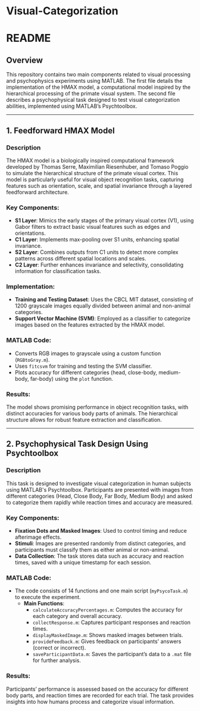 # Visual-Categorization
# README

## Overview

This repository contains two main components related to visual processing and psychophysics experiments using MATLAB. The first file details the implementation of the HMAX model, a computational model inspired by the hierarchical processing of the primate visual system. The second file describes a psychophysical task designed to test visual categorization abilities, implemented using MATLAB’s Psychtoolbox.

---

## 1. **Feedforward HMAX Model**

### Description
The HMAX model is a biologically inspired computational framework developed by Thomas Serre, Maximilian Riesenhuber, and Tomaso Poggio to simulate the hierarchical structure of the primate visual cortex. This model is particularly useful for visual object recognition tasks, capturing features such as orientation, scale, and spatial invariance through a layered feedforward architecture.

### Key Components:
- **S1 Layer**: Mimics the early stages of the primary visual cortex (V1), using Gabor filters to extract basic visual features such as edges and orientations.
- **C1 Layer**: Implements max-pooling over S1 units, enhancing spatial invariance.
- **S2 Layer**: Combines outputs from C1 units to detect more complex patterns across different spatial locations and scales.
- **C2 Layer**: Further enhances invariance and selectivity, consolidating information for classification tasks.

### Implementation:
- **Training and Testing Dataset**: Uses the CBCL MIT dataset, consisting of 1200 grayscale images equally divided between animal and non-animal categories.
- **Support Vector Machine (SVM)**: Employed as a classifier to categorize images based on the features extracted by the HMAX model.

### MATLAB Code:
- Converts RGB images to grayscale using a custom function (`RGBtoGray.m`).
- Uses `fitcsvm` for training and testing the SVM classifier.
- Plots accuracy for different categories (head, close-body, medium-body, far-body) using the `plot` function.

### Results:
The model shows promising performance in object recognition tasks, with distinct accuracies for various body parts of animals. The hierarchical structure allows for robust feature extraction and classification.

---

## 2. **Psychophysical Task Design Using Psychtoolbox**

### Description
This task is designed to investigate visual categorization in human subjects using MATLAB's Psychtoolbox. Participants are presented with images from different categories (Head, Close Body, Far Body, Medium Body) and asked to categorize them rapidly while reaction times and accuracy are measured.

### Key Components:
- **Fixation Dots and Masked Images**: Used to control timing and reduce afterimage effects.
- **Stimuli**: Images are presented randomly from distinct categories, and participants must classify them as either animal or non-animal.
- **Data Collection**: The task stores data such as accuracy and reaction times, saved with a unique timestamp for each session.

### MATLAB Code:
- The code consists of 14 functions and one main script (`myPsycoTask.m`) to execute the experiment.
    - **Main Functions**:
      - `calculateAccuracyPercentages.m`: Computes the accuracy for each category and overall accuracy.
      - `collectResponse.m`: Captures participant responses and reaction times.
      - `displayMaskedImage.m`: Shows masked images between trials.
      - `provideFeedback.m`: Gives feedback on participants' answers (correct or incorrect).
      - `saveParticipantData.m`: Saves the participant’s data to a `.mat` file for further analysis.

### Results:
Participants’ performance is assessed based on the accuracy for different body parts, and reaction times are recorded for each trial. The task provides insights into how humans process and categorize visual information.
